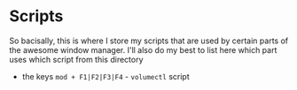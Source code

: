 
# Scripts
So bacisally, this is where I store my scripts that are used by certain parts
of the awesome window manager. I'll also do my best to list here which part uses which
script from this directory

+ the keys `mod + F1|F2|F3|F4` - `volumectl` script


